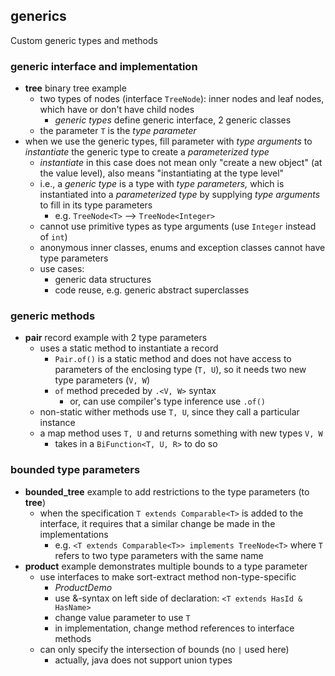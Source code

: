 ## generics
Custom generic types and methods

### generic interface and implementation

* **tree** binary tree example
  * two types of nodes (interface `TreeNode`): inner nodes and leaf nodes, which have or don't have child nodes
    * *generic types* define generic interface, 2 generic classes
  * the parameter `T` is the *type parameter*
* when we use the generic types, fill parameter with *type arguments* to *instantiate* the generic type to create a *parameterized type*
  * *instantiate* in this case does not mean only "create a new object" (at the value level), also means "instantiating at the type level"
  * i.e., a *generic type* is a type with *type parameters,* which is instantiated into a *parameterized type* by supplying *type arguments* to fill in its type parameters
    * e.g. `TreeNode<T>` --> `TreeNode<Integer>`
  * cannot use primitive types as type arguments (use `Integer` instead of `int`)
  * anonymous inner classes, enums and exception classes cannot have type parameters
  * use cases:
    * generic data structures
    * code reuse, e.g. generic abstract superclasses

### generic methods
* **pair** record example with 2 type parameters
  * uses a static method to instantiate a record
    * `Pair.of()` is a static method and does not have access to parameters of the enclosing type (`T, U`), so it needs two new type parameters (`V, W`)
    * `of` method preceded by `.<V, W>` syntax
      * or, can use compiler's type inference use `.of()`
  * non-static wither methods use `T, U`, since they call a particular instance
  * a map method uses `T, U` and returns something with new types `V, W`
    * takes in a `BiFunction<T, U, R>` to do so

### bounded type parameters
* **bounded_tree** example to add restrictions to the type parameters (to **tree**)
  * when the specification `T extends Comparable<T>` is added to the interface, it requires that a similar change be made in the implementations
    * e.g. `<T extends Comparable<T>> implements TreeNode<T>` where `T` refers to two type parameters with the same name
* **product** example demonstrates multiple bounds to a type parameter
  * use interfaces to make sort-extract method non-type-specific
    * *ProductDemo*
    * use &-syntax on left side of declaration: `<T extends HasId & HasName>`
    * change value parameter to use `T`
    * in implementation, change method references to interface methods
  * can only specify the intersection of bounds (no `|` used here)
    * actually, java does not support union types